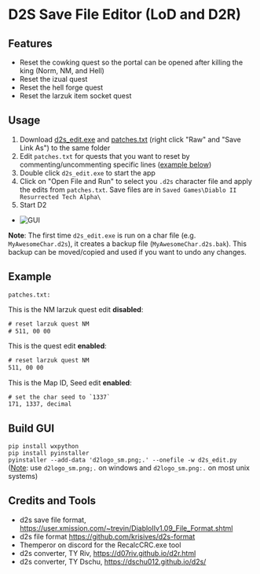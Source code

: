 # D2S Save File Editor (LoD and D2R)


## Features
- Reset the cowking quest so the portal can be opened after killing the king (Norm, NM, and Hell)
- Reset the izual quest
- Reset the hell forge quest
- Reset the larzuk item socket quest


## Usage
1. Download [d2s_edit.exe](https://github.com/pairofdocs/d2s_edit_recalc/raw/master/d2s_edit.exe) and [patches.txt](https://github.com/pairofdocs/d2s_edit_recalc/blob/master/patches.txt) (right click "Raw" and "Save Link As") to the same folder
2. Edit `patches.txt` for quests that you want to reset by commenting/uncommenting specific lines ([example below](https://github.com/pairofdocs/d2s_edit_recalc/blob/master/README.md#example))
3. Double click `d2s_edit.exe` to start the app
4. Click on "Open File and Run" to select you `.d2s` character file and apply the edits from `patches.txt`. Save files are in `Saved Games\Diablo II Resurrected Tech Alpha\`
5. Start D2

- ![GUI](https://i.imgur.com/GW520BC.png)

**Note**: The first time `d2s_edit.exe` is run on a char file (e.g. `MyAwesomeChar.d2s`), it creates a backup file (`MyAwesomeChar.d2s.bak`). 
This backup can be moved/copied and used if you want to undo any changes.


## Example

`patches.txt:`

This is the NM larzuk quest edit **disabled**:
```txt
# reset larzuk quest NM
# 511, 00 00
```

This is the quest edit **enabled**:
```txt
# reset larzuk quest NM
511, 00 00
```

This is the Map ID, Seed edit **enabled**:
```
# set the char seed to `1337`
171, 1337, decimal
```


## Build GUI
`pip install wxpython`  
`pip install pyinstaller`  
`pyinstaller --add-data 'd2logo_sm.png;.' --onefile -w d2s_edit.py`  ([Note](https://pyinstaller.readthedocs.io/en/stable/usage.html#what-to-bundle-where-to-search): use `d2logo_sm.png;.` on windows  and `d2logo_sm.png:.` on most unix systems)


## Credits and Tools 
- d2s save file format, https://user.xmission.com/~trevin/DiabloIIv1.09_File_Format.shtml
- d2s file format https://github.com/krisives/d2s-format
- Themperor on discord for the RecalcCRC.exe tool
- d2s converter, TY Riv, https://d07riv.github.io/d2r.html 
- d2s converter, TY Dschu, https://dschu012.github.io/d2s/
